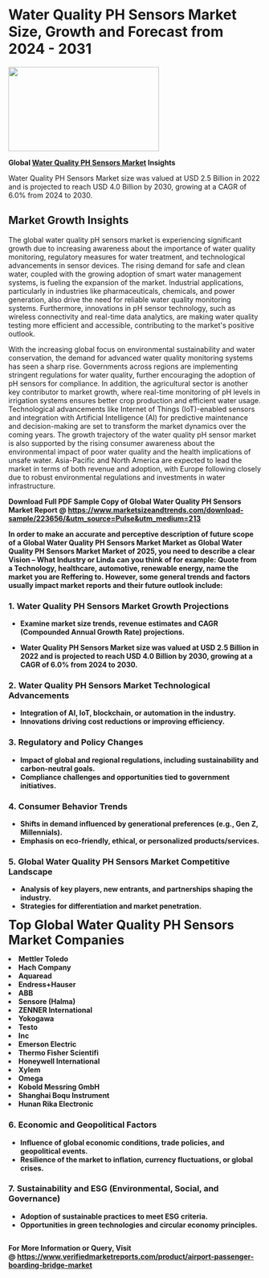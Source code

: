 <H1>Water Quality PH Sensors Market Size, Growth and Forecast from 2024 - 2031</H1><img class="aligncenter size-medium wp-image-584254" src="https://thirdeyenews.in/wp-content/uploads/2024/09/Global-Market-Research-300x168.jpeg" alt="" width="300" height="168" /><p><strong>Global&nbsp;<a href="https://www.marketsizeandtrends.com/download-sample/223656/&amp;utm_source=Pulse&amp;utm_medium=213">Water Quality PH Sensors Market</a> Insights</strong></p><p>Water Quality PH Sensors Market size was valued at USD 2.5 Billion in 2022 and is projected to reach USD 4.0 Billion by 2030, growing at a CAGR of 6.0% from 2024 to 2030.</p><p><h2>Market Growth Insights</h2> <p>The global water quality pH sensors market is experiencing significant growth due to increasing awareness about the importance of water quality monitoring, regulatory measures for water treatment, and technological advancements in sensor devices. The rising demand for safe and clean water, coupled with the growing adoption of smart water management systems, is fueling the expansion of the market. Industrial applications, particularly in industries like pharmaceuticals, chemicals, and power generation, also drive the need for reliable water quality monitoring systems. Furthermore, innovations in pH sensor technology, such as wireless connectivity and real-time data analytics, are making water quality testing more efficient and accessible, contributing to the market's positive outlook.</p> <p><strong></strong></p> <p>With the increasing global focus on environmental sustainability and water conservation, the demand for advanced water quality monitoring systems has seen a sharp rise. Governments across regions are implementing stringent regulations for water quality, further encouraging the adoption of pH sensors for compliance. In addition, the agricultural sector is another key contributor to market growth, where real-time monitoring of pH levels in irrigation systems ensures better crop production and efficient water usage. Technological advancements like Internet of Things (IoT)-enabled sensors and integration with Artificial Intelligence (AI) for predictive maintenance and decision-making are set to transform the market dynamics over the coming years. The growth trajectory of the water quality pH sensor market is also supported by the rising consumer awareness about the environmental impact of poor water quality and the health implications of unsafe water. Asia-Pacific and North America are expected to lead the market in terms of both revenue and adoption, with Europe following closely due to robust environmental regulations and investments in water infrastructure.</p> <p><strong></p><p><span class=""><strong>Download Full PDF Sample Copy of Global Water Quality PH Sensors Market Report</strong> @ <a href="https://www.marketsizeandtrends.com/download-sample/223656/&amp;utm_source=Pulse&amp;utm_medium=213" target="_blank">https://www.marketsizeandtrends.com/download-sample/223656/&amp;utm_source=Pulse&amp;utm_medium=213</a></span></p><p>In order to make an accurate and perceptive description of future scope of a Global&nbsp;Water Quality PH Sensors Market Market as Global&nbsp;Water Quality PH Sensors Market Market of 2025, you need to describe a clear Vision &ndash; What Industry or Linda can you think of for example: Quote from a Technology, healthcare, automotive, renewable energy, name the market you are Reffering to. However, some general trends and factors usually impact market reports and their future outlook include:</p><h3>1.&nbsp;<strong>Water Quality PH Sensors Market Growth Projections</strong></h3><ul><li>Examine market size trends, revenue estimates and CAGR (Compounded Annual Growth Rate) projections.</li><li><p>Water Quality PH Sensors Market size was valued at USD 2.5 Billion in 2022 and is projected to reach USD 4.0 Billion by 2030, growing at a CAGR of 6.0% from 2024 to 2030.</p></li></ul><h3>2.&nbsp;<strong>Water Quality PH Sensors Market Technological Advancements</strong></h3><ul><li>Integration of AI, IoT, blockchain, or automation in the industry.</li><li>Innovations driving cost reductions or improving efficiency.</li></ul><h3>3.&nbsp;<strong>Regulatory and Policy Changes</strong></h3><ul><li>Impact of global and regional regulations, including sustainability and carbon-neutral goals.</li><li>Compliance challenges and opportunities tied to government initiatives.</li></ul><h3>4.&nbsp;<strong>Consumer Behavior Trends</strong></h3><ul><li>Shifts in demand influenced by generational preferences (e.g., Gen Z, Millennials).</li><li>Emphasis on eco-friendly, ethical, or personalized products/services.</li></ul><h3>5.&nbsp;<strong>Global Water Quality PH Sensors Market Competitive Landscape</strong></h3><ul><li>Analysis of key players, new entrants, and partnerships shaping the industry.</li><li>Strategies for differentiation and market penetration.</li></ul><p data-pm-slice="1 1 []"><span style="color: inherit; font-family: inherit; font-size: 25px;">Top Global Water Quality PH Sensors Market Companies</span></p><div class="" data-test-id=""><p><li>Mettler Toledo</li><li> Hach Company</li><li> Aquaread</li><li> Endress+Hauser</li><li> ABB</li><li> Sensore (Halma)</li><li> ZENNER International</li><li> Yokogawa</li><li> Testo</li><li> Inc</li><li> Emerson Electric</li><li> Thermo Fisher Scientifi</li><li> Honeywell International</li><li> Xylem</li><li> Omega</li><li> Kobold Messring GmbH</li><li> Shanghai Boqu Instrument</li><li> Hunan Rika Electronic</li></p></div><h3>6.&nbsp;<strong>Economic and Geopolitical Factors</strong></h3><ul><li>Influence of global economic conditions, trade policies, and geopolitical events.</li><li>Resilience of the market to inflation, currency fluctuations, or global crises.</li></ul><h3>7.&nbsp;<strong>Sustainability and ESG (Environmental, Social, and Governance)</strong></h3><ul><li>Adoption of sustainable practices to meet ESG criteria.</li><li>Opportunities in green technologies and circular economy principles.</li></ul><h2><strong style="font-size: 14px;">For More Information or Query, Visit @&nbsp;</strong><a style="background-color: #ffffff; font-size: 14px;" href="https://www.marketsizeandtrends.com/report/water-quality-ph-sensors-market/" target="_blank">https://www.verifiedmarketreports.com/product/airport-passenger-boarding-bridge-market</a></h2>
